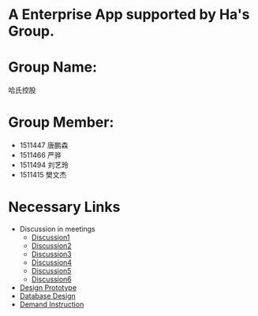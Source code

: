 # A Enterprise App supported by Ha's Group.

# Group Name:

哈氏控股

# Group Member:

- 1511447 唐鹏森
- 1511466 严骅
- 1511494 刘艺玲
- 1511415 樊文杰

# Necessary Links
- Discussion in meetings
  - [Discussion1](./Discussion/Discussion1.pdf)
  - [Discussion2](./Discussion/Discussion2.pdf)
  - [Discussion3](./Discussion/Discussion3.pdf)
  - [Discussion4](./Discussion/Discussion4.pdf)
  - [Discussion5](./Discussion/Discussion5.pdf)
  - [Discussion6](./Discussion/Discussion6.pdf)
- [Design Prototype](https://pro.modao.cc/app/ATSM7sXSoGK7YJUh17IUUl21JdopZqM)
- [Database Design](./database_er.pdf)
- [Demand Instruction](./Demand_Instruction.md)

